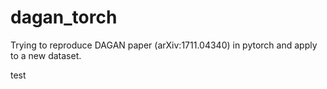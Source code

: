 # dagan_torch

Trying to reproduce DAGAN paper (arXiv:1711.04340) in pytorch and apply to a new dataset.

test
